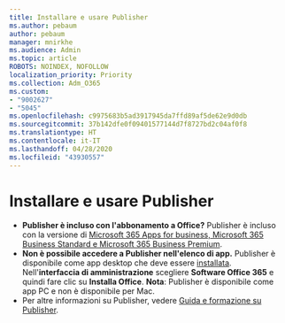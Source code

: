 ```yaml
---
title: Installare e usare Publisher
ms.author: pebaum
author: pebaum
manager: mnirkhe
ms.audience: Admin
ms.topic: article
ROBOTS: NOINDEX, NOFOLLOW
localization_priority: Priority
ms.collection: Adm_O365
ms.custom:
- "9002627"
- "5045"
ms.openlocfilehash: c9975683b5ad3917945da7ffd89af5de62e9d0db
ms.sourcegitcommit: 37b142dfe0f09401577144d7f8727bd2c04af0f8
ms.translationtype: HT
ms.contentlocale: it-IT
ms.lasthandoff: 04/28/2020
ms.locfileid: "43930557"
---
```

# <a name="install-and-use-publisher"></a>Installare e usare Publisher

- **Publisher è incluso con l'abbonamento a Office?** Publisher è incluso con la versione di [Microsoft 365 Apps for business, Microsoft 365 Business Standard e Microsoft 365 Business Premium](https://products.office.com/compare-all-microsoft-office-products?activetab=tab:primaryr2).
- **Non è possibile accedere a Publisher nell'elenco di app.**  Publisher è disponibile come app desktop che deve essere [installata](https://support.office.com/article/Install-Office-apps-from-Office-365-dcf2d841-dac7-455b-9a77-fc8f7ee92702). Nell'**interfaccia di amministrazione** scegliere **Software Office 365** e quindi fare clic su **Installa Office**. **Nota**: Publisher è disponibile come app PC e non è disponibile per Mac.
- Per altre informazioni su Publisher, vedere [Guida e formazione su Publisher](https://support.office.com/publisher).
